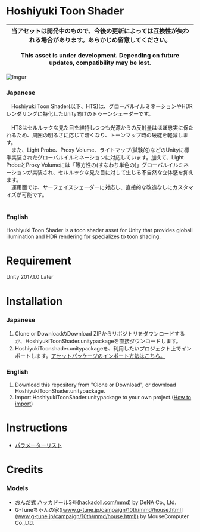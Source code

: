 # Hoshiyuki Toon Shader 

| 当アセットは開発中のもので、今後の更新によっては互換性が失われる場合があります。あらかじめ留意してください。<br><br>This asset is under development. Depending on future updates, compatibility may be lost.|
|-----------|

![Imgur](https://i.imgur.com/6MYlDZV.png)


### Japanese
　Hoshiyuki Toon Shader(以下、HTS)は、グローバルイルミネーションやHDRレンダリングに特化したUnity向けのトゥーンシェーダーです。<br>
 <br>
　HTSはセルルックな見た目を維持しつつも光源からの反射量はほぼ忠実に保たれるため、周囲の明るさに応じて暗くなり、トーンマップ時の破綻を軽減します。<br>
　また、Light Probe、Proxy Volume、ライトマップ(試験的)などのUnityに標準実装されたグローバルイルミネーションに対応しています。加えて、Light ProbeとProxy Volumeには「等方性の(すなわち単色の)」グローバルイルミネーションが実装され、セルルックな見た目に対して生じる不自然な立体感を抑えます。<br>
　運用面では、サーフェイスシェーダーに対応し、直接的な改造なしにカスタマイズが可能です。<br>
 <br>

### English
Hoshiyuki Toon Shader is a toon shader asset for Unity that provides globall illumination and HDR rendering for specializes to toon shading.


# Requirement
 Unity 2017.1.0 Later

# Installation
### Japanese
1. Clone or DownloadのDownload ZIPからリポジトリをダウンロードするか、HoshiyukiToonShader.unitypackageを直接ダウンロードします。
2. HoshiyukiToonshader.unitypackageを、利用したいプロジェクト上でインポートします。[アセットパッケージのインポート方法はこちら。](https://docs.unity3d.com/jp/530/Manual/AssetPackages.html)

### English
1. Download this repository from "Clone or Download", or download HoshiyukiToonShader.unitypackage.
2. Import HoshiyukiToonShader.unitypackage to your own project.([How to import](https://docs.unity3d.com/Manual/AssetPackages.html))


# Instructions
* [パラメーターリスト](https://github.com/Masterexa/HoshiyukiToonShader/wiki/%E3%83%91%E3%83%A9%E3%83%A1%E3%83%BC%E3%82%BF%E3%83%BC%E3%83%AA%E3%82%B9%E3%83%88)

# Credits
### Models
* おんだ式 ハッカドール3号([hackadoll.com/mmd](hackadoll.com/mmd)) by DeNA Co., Ltd.
* G-Tuneちゃんの家([www.g-tune.jp/campaign/10th/mmd/house.html](www.g-tune.jp/campaign/10th/mmd/house.html)) by MouseComputer Co.,Ltd.
